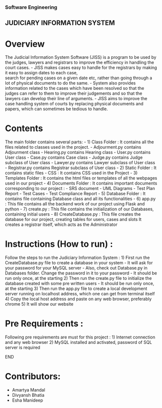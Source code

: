 ### Software Engineering

## JUDICIARY INFORMATION SYSTEM

# Overview

The Judicial Information System Software (JISS) is a program to be used by the judges, lawyers and 
registrars to improve the efficiency in handling the court cases. 
	-	JISS makes cases easy to handle for the registrars by making it easy to assign dates to each case, 	
		search for pending cases on a given date etc, rather than going through a lot of physical documents to do the same.
	-	System also provides information related to the cases which have been resolved so that the judges 
		can refer to them to improve their judgements and so that the lawyers can develop their line of arguments. 
	-	JISS aims to improve the case handling system of courts by replacing physical documents and papers,
		which can sometimes be tedious to handle.

# Contents

The main folder contains several parts:
	- 1)	Class Folder : It contains all the files related to classes used in the project.
		-	Adjourment.py contains Adjourment class
		-	Hearing.py contains Hearing class
		-	User.py contains User class
		-	Case.py contains Case class
		-	Judge.py contains Judge subclass of User class
		-	Lawyer.py contains Lawyer subclass of User class
		-	Registrar.py contains Registrar subclass of User class
	- 2)	Static Folder : It contains static files
		-	CSS : It contains CSS used in the Project
	- 3)	Templates Folder : It contains the html files or templates of all the webpages used in our project
	- 4)	Documents Folder : It contains important documents corresponding to our project :
			-	SRS document
			-	UML Diagrams
			-	Test Plan Report
			-	Test Cases
			-	Test Compliance Report
	- 5)	Database Folder : It contains file containing Database class and all its functionalities
	- 6)	app.py : This file contains all the backend work of our project using Flask and python
	- 7)	create.py : This file contains the initialization of our Databases, containing initial users
	- 8)	CreateDatabase.py : This file creates the database for our project, creating tables for users, cases and slots
				It creates a registrar itself, which acts as the Administrator

# Instructions (How to run) :

Follow the steps to run the Judiciary Information System :
	1)	First run the CreateDatabase.py file to create a database in your system
		-	It will ask for your password for your MySQL server
		-	Also, check out Database.py in Databases folder. Change the password in it to your password
		-	It should be run only once, at the starting
	2)	Then run the create.py file to initialize the database created with some pre written users
		-	It should be run only once, at the starting
	3)	Then run the app.py file to create a local development server running on localhost address, which one can get 
				from terminal itself
	4)	Copy the local host address and paste on any web browser, preferably chrome
	5)	It will show our website

# Pre Requirements :

Following pre requirements are must for this project :
	1)	Internet connection and any web browser
	2)	MySQL installed and activated, password of SQL server is required


END

# Contributors:

- Amartya Mandal
- Divyansh Bhatia
- Esha Manideep
